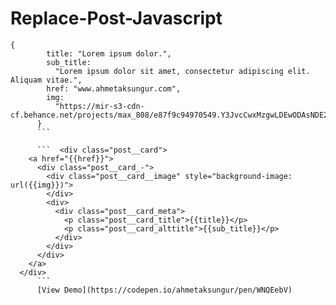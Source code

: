 # Replace-Post-Javascript
``` 
{
        title: "Lorem ipsum dolor.",
        sub_title:
          "Lorem ipsum dolor sit amet, consectetur adipiscing elit. Aliquam vitae.",
        href: "www.ahmetaksungur.com",
        img:
          "https://mir-s3-cdn-cf.behance.net/projects/max_808/e87f9c94970549.Y3JvcCwxMzgwLDEwODAsNDE2LDA.jpg"
      } 
      ```
      
      ```  <div class="post__card">
    <a href="{{href}}">
      <div class="post__card_-">
        <div class="post__card__image" style="background-image: url({{img}})">
        </div>
        <div>
          <div class="post__card_meta">
            <p class="post__card_title">{{title}}</p>
            <p class="post__card_alttitle">{{sub_title}}</p>
          </div>
        </div>
      </div>
    </a>
  </div>
      ```
      [View Demo](https://codepen.io/ahmetaksungur/pen/WNQEebV)
